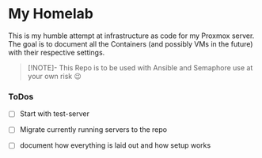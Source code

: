 # My Homelab
This is my humble attempt at infrastructure as code for my Proxmox server. The goal is to document all the Containers (and possibly VMs in the future) with their respective settings. 

> [!NOTE]-
> This Repo is to be used with Ansible and Semaphore
> use at your own risk :wink:

### ToDos
- [ ] Start with test-server
- [ ] Migrate currently running servers to the repo
- [ ] document how everything is laid out and how setup works

